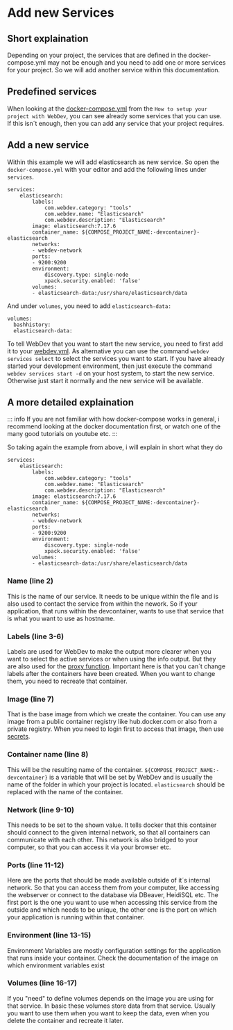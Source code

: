 # Add new Services

## Short explaination

Depending on your project, the services that are defined in the docker-compose.yml may not be enough and you need to add one or more services for your project. So we will add another service within this documentation.

## Predefined services

When looking at the [docker-compose.yml](/convert_project#docker-compose-yml-line-18) from the `How to setup your project with WebDev`, you can see already some services that you can use. If this isn´t enough, then you can add any service that your project requires.

## Add a new service

Within this example we will add elasticsearch as new service. So open the `docker-compose.yml` with your editor and add the following lines under `services`.

```yaml:line-numbers
services:
    elasticsearch:
        labels:
            com.webdev.category: "tools"
            com.webdev.name: "Elasticsearch"
            com.webdev.description: "Elasticsearch"
        image: elasticsearch:7.17.6
        container_name: ${COMPOSE_PROJECT_NAME:-devcontainer}-elasticsearch
        networks:
        - webdev-network
        ports:
        - 9200:9200
        environment:
            discovery.type: single-node
            xpack.security.enabled: 'false'
        volumes:
        - elasticsearch-data:/usr/share/elasticsearch/data
```

And under `volumes`, you need to add `elasticsearch-data:`

```yaml:line-numbers
volumes:
  bashhistory:
  elasticsearch-data:
```

To tell WebDev that you want to start the new service, you need to first add it to your [webdev.yml](/reference/webdev_yml/services#active). As alternative you can use the command `webdev services select` to select the services you want to start. If you have already started your development environment, then just execute the command `webdev services start -d` on your host system, to start the new service. Otherwise just start it normally and the new service will be available.

## A more detailed explaination

::: info
If you are not familiar with how docker-compose works in general, i recommend looking at the docker documentation first, or watch one of the many good tutorials on youtube etc.
:::

So taking again the example from above, i will explain in short what they do

```yaml:line-numbers
services:
    elasticsearch:
        labels:
            com.webdev.category: "tools"
            com.webdev.name: "Elasticsearch"
            com.webdev.description: "Elasticsearch"
        image: elasticsearch:7.17.6
        container_name: ${COMPOSE_PROJECT_NAME:-devcontainer}-elasticsearch
        networks:
        - webdev-network
        ports:
        - 9200:9200
        environment:
            discovery.type: single-node
            xpack.security.enabled: 'false'
        volumes:
        - elasticsearch-data:/usr/share/elasticsearch/data
```

### Name (line 2)

This is the name of our service. It needs to be unique within the file and is also used to contact the service from within the nework. So if your application, that runs within the devcontainer, wants to use that service that is what you want to use as hostname.

### Labels (line 3-6)

Labels are used for WebDev to make the output more clearer when you want to select the active services or when using the info output. But they are also used for the [proxy function](/proxy). Important here is that you can´t change labels after the containers have been created. When you want to change them, you need to recreate that container.

### Image (line 7)

That is the base image from which we create the container. You can use any image from a public container registry like hub.docker.com or also from a private registry. When you need to login first to access that image, then use [secrets](/secrets).

### Container name (line 8)

This will be the resulting name of the container. `${COMPOSE_PROJECT_NAME:-devcontainer}` is a variable that will be set by WebDev and is usually the name of the folder in which your project is located. `elasticsearch` should be replaced with the name of the container.

### Network (line 9-10)

This needs to be set to the shown value. It tells docker that this container should connect to the given internal network, so that all containers can communicate with each other. This network is also bridged to your computer, so that you can access it via your browser etc.

### Ports (line 11-12)

Here are the ports that should be made available outside of it´s internal network. So that you can access them from your computer, like accessing the webserver or connect to the database via DBeaver, HeidiSQL etc. The first port is the one you want to use when accessing this service from the outside and which needs to be unique, the other one is the port on which your application is running within that container.

### Environment (line 13-15)

Environment Variables are mostly configuration settings for the application that runs inside your container. Check the documentation of the image on which environment variables exist

### Volumes (line 16-17)

If you "need" to define volumes depends on the image you are using for that service. In basic these volumes store data from that service. Usually you want to use them when you want to keep the data, even when you delete the container and recreate it later.